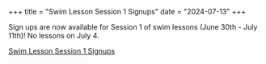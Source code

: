 +++
title = "Swim Lesson Session 1 Signups"
date = "2024-07-13"
+++


Sign ups are now available for Session 1 of swim lessons (June 30th - July 11th)! No lessons on July 4.

[Swim Lesson Session 1 Signups](https://www.signupgenius.com/go/10C0E4FA5AD2CA1FF2-57287299-lesson)

